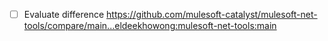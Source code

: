 - [ ] Evaluate difference https://github.com/mulesoft-catalyst/mulesoft-net-tools/compare/main...eldeekhowong:mulesoft-net-tools:main